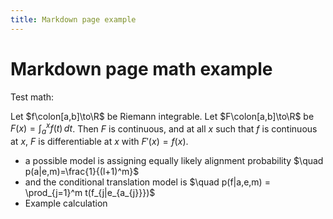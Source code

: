 ```yaml
---
title: Markdown page example
---
```


# Markdown page math example

Test math:

Let $f\colon[a,b]\to\R$ be Riemann integrable. Let $F\colon[a,b]\to\R$ be
$F(x)=\int_{a}^{x} f(t)\,dt$. Then $F$ is continuous, and at all $x$ such that
$f$ is continuous at $x$, $F$ is differentiable at $x$ with $F'(x)=f(x)$.

- a possible model is assigning equally likely alignment probability
  $\quad p(a|e,m)=\frac{1}{(l+1)^m}$
- and the conditional translation model is
  $\quad p(f|a,e,m) = \prod_{j=1}^m t(f_{j|e_{a_{j}}})$
- Example calculation
